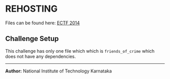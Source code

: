 # REHOSTING

Files can be found here: [ECTF 2014](https://github.com/pwncollege/ctf-archive/blob/main/ectf2014/friendsofcrime/friends_of_crime.tar.gz)

## Challenge Setup
This challenge has only one file which which is `friends_of_crime` which does not have any dependencies.

---
**Author:** National Institute of Technology Karnataka